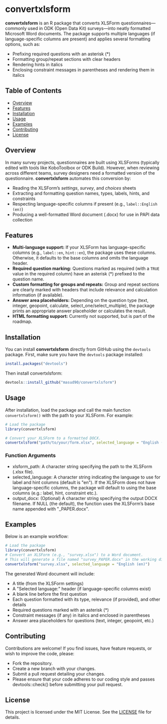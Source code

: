 # convertxlsform

**convertxlsform** is an R package that converts XLSForm questionnaires—commonly used in ODK (Open Data Kit) surveys—into neatly formatted Microsoft Word documents. The package supports multiple languages (if language-specific columns are present) and applies several formatting options, such as:

- Prefixing required questions with an asterisk (*)
- Formatting group/repeat sections with clear headers
- Rendering hints in italics
- Enclosing constraint messages in parentheses and rendering them in italics

## Table of Contents

- [Overview](#overview)
- [Features](#features)
- [Installation](#installation)
- [Usage](#usage)
- [Examples](#examples)
- [Contributing](#contributing)
- [License](#license)

## Overview

In many survey projects, questionnaires are built using XLSForms (typically edited with tools like KoboToolbox or ODK Build). However, when reviewing across different teams, survey designers need a formatted version of the questionnaire. **convertxlsform** automates this conversion by:

- Reading the XLSForm’s *settings*, *survey*, and *choices* sheets
- Extracting and formatting question names, types, labels, hints, and constraints
- Respecting language-specific columns if present (e.g., `label::English (en)`)
- Producing a well-formatted Word document (.docx) for use in PAPI data collection

## Features

- **Multi-language support:** If your XLSForm has language-specific columns (e.g., `label::en`, `hint::en`), the package uses these columns. Otherwise, it defaults to the base columns and omits the language header.
- **Required question marking:** Questions marked as required (with a `TRUE` value in the required column) have an asterisk (*) prefixed to the question name.
- **Custom formatting for groups and repeats:** Group and repeat sections are clearly marked with headers that include relevance and calculation information (if available).
- **Answer area placeholders:** Depending on the question type (text, integer, geopoint, calculate, select_one/select_multiple), the package prints an appropriate answer placeholder or calculates the result.
- **HTML formatting support:** Currently not supported, but is part of the roadmap.

## Installation

You can install **convertxlsform** directly from GitHub using the `devtools` package. First, make sure you have the `devtools` package installed:

```r
install.packages("devtools")
```

Then install convertxlsform:
```r
devtools::install_github("masud90/convertxlsform")
```

## Usage
After installation, load the package and call the main function `convertxlsform()` with the path to your XLSForm. For example:

```r
# Load the package
library(convertxlsform)

# Convert your XLSForm to a formatted DOCX.
convertxlsform("path/to/your/form.xlsx", selected_language = "English (en)")
```
### Function Arguments
- xlsform_path: A character string specifying the path to the XLSForm (.xlsx file).
- selected_language: A character string indicating the language to use for label and hint columns (default is "en"). If the XLSForm does not have language-specific columns, the package will default to using the base columns (e.g.: label, hint, constraint etc.).
- output_docx: (Optional) A character string specifying the output DOCX filename. If NULL (the default), the function uses the XLSForm’s base name appended with "_PAPER.docx".

## Examples
Below is an example workflow:

```r
# Load the package
library(convertxlsform)
# Convert an XLSForm (e.g., "survey.xlsx") to a Word document.
# This will generate a file named "survey_PAPER.docx" in the working directory.
convertxlsform("survey.xlsx", selected_language = "English (en)")
```

The generated Word document will include:

- A title (from the XLSForm settings)
- A "Selected language:" header (if language-specific columns exist)
- A blank line before the first question
- Each question formatted with its type, relevance (if provided), and other details
- Required questions marked with an asterisk (*)
- Constraint messages (if any) in italics and enclosed in parentheses
- Answer area placeholders for questions (text, integer, geopoint, etc.)

## Contributing
Contributions are welcome! If you find issues, have feature requests, or wish to improve the code, please:

- Fork the repository.
- Create a new branch with your changes.
- Submit a pull request detailing your changes.
- Please ensure that your code adheres to our coding style and passes devtools::check() before submitting your pull request.

## License
This project is licensed under the MIT License. See the [LICENSE](LICENSE) file for details.


